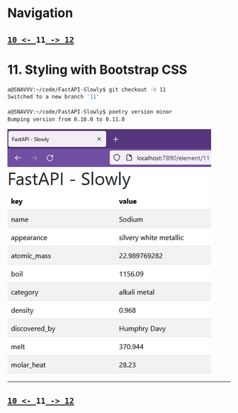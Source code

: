# Navigation

## [`10 <- `](https://github.com/liquidcarbon/FastAPI-Slowly/tree/10)**`11`**[` -> 12`](https://github.com/liquidcarbon/FastAPI-Slowly/tree/12)


# 11. Styling with Bootstrap CSS

```bash
a@SNAVVV:~/code/FastAPI-Slowly$ git checkout -b 11
Switched to a new branch '11'

a@SNAVVV:~/code/FastAPI-Slowly$ poetry version minor
Bumping version from 0.10.0 to 0.11.0
```

![styled table](image.png)

---

## [`10 <- `](https://github.com/liquidcarbon/FastAPI-Slowly/tree/10)**`11`**[` -> 12`](https://github.com/liquidcarbon/FastAPI-Slowly/tree/12)
